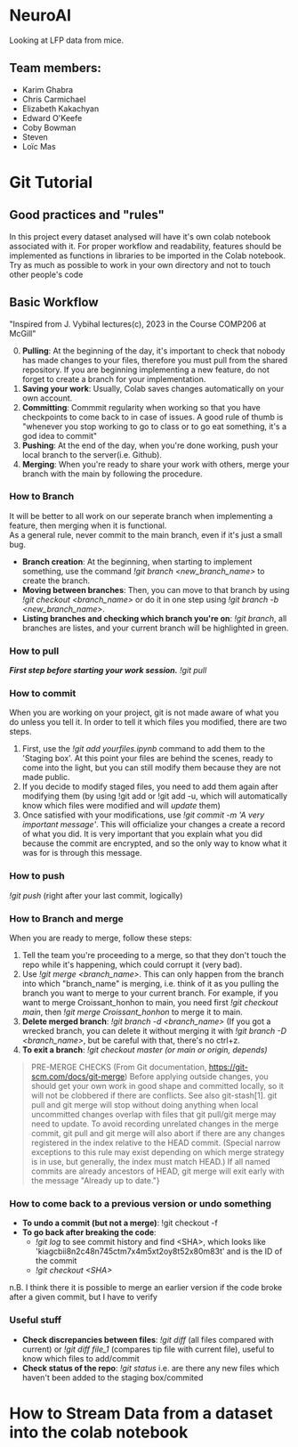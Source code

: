 # NeuroAI
Looking at LFP data from mice.
## Team members:
- Karim Ghabra
- Chris Carmichael
- Elizabeth Kakachyan
- Edward O'Keefe
- Coby Bowman
- Steven
- Loïc Mas

# Git Tutorial

## Good practices and "rules"
In this project every dataset analysed will have it's own colab notebook associated with it.
For proper workflow and readability, features should be implemented as functions in libraries to be imported in the Colab notebook.
Try as much as possible to work in your own directory and not to touch other people's code

## Basic Workflow
"Inspired from J. Vybihal lectures(c), 2023 in the Course COMP206 at McGill"

0. **Pulling**: At the beginning of the day, it's important to check that nobody has made changes to your files, therefore you must pull from the shared repository. If you are beginning implementing a new feature, do not forget to create a branch for your implementation.
1. **Saving your work**: Usually, Colab saves changes automatically on your own account. 
2. **Committing**: Commmit regularity when working so that you have checkpoints to come back to in case of issues. A good rule of thumb is "whenever you stop working to go to class or to go eat something, it's a god idea to commit"
3. **Pushing**: At the end of the day, when you're done working, push your local branch to the server(i.e. Github).
4. **Merging**: When you're ready to share your work with others, merge your branch with the main by following the procedure.
### How to Branch
It will be better to all work on our seperate branch when implementing a feature, then merging when it is functional.  
As a general rule, never commit to the main branch, even if it's just a small bug.  
- **Branch creation**: At the beginning, when starting to implement something, use the command *!git branch <new_branch_name>* to create the branch.  
- **Moving between branches**: Then, you can move to that branch by using *!git checkout <branch_name>* or do it in one step using *!git branch -b <new_branch_name>*.
- **Listing branches and checking which branch you're on**: *!git branch*, all branches are listes, and your current branch will be highlighted in green.

### How to pull
*__First step before starting your work session.__*
*!git pull*

### How to commit
When you are working on your project, git is not made aware of what you do unless you tell it. In order to tell it which files you modified, there are two steps.
1. First, use the *!git add yourfiles.ipynb* command to add them to the 'Staging box'. At this point your files are behind the scenes, ready to come into the light, but you can still modify them because they are not made public.
2. If you decide to modify staged files, you need to add them again after modifying them (by using !git add <files> or !git add -u, which will automatically know which files were modified and will *update* them)
3. Once satisfied with your modifications, use *!git commit -m 'A very important message'*. This will officialize your changes a create a record of what you did. It is very important that you explain what you did because the commit are encrypted, and so the only way to know what it was for is through this message.
### How to push
*!git push* (right after your last commit, logically)
### How to Branch and merge
When you are ready to merge, follow these steps:
1. Tell the team you're proceeding to a merge, so that they don't touch the repo while it's happening, which could corrupt it (very bad).
2. Use *!git merge <branch_name>*. This can only happen from the branch into which "branch_name" is merging, i.e. think of it as you pulling the branch you want to merge to your current branch. For example, if you want to merge Croissant_honhon to main, you need first *!git checkout main*, then *!git merge Croissant_honhon* to merge it to main.
3. **Delete merged branch**: *!git branch -d <branch_name>* (If you got a wrecked branch, you can delete it without merging it with *!git branch -D <branch_name>*, but be careful with that, there's no ctrl+z.
4. **To exit a branch**: *!git checkout master (or main or origin, depends)*

> PRE-MERGE CHECKS (From Git documentation, https://git-scm.com/docs/git-merge)
Before applying outside changes, you should get your own work in good shape and committed locally, so it will not be clobbered if there are conflicts. See also git-stash[1]. git pull and git merge will stop without doing anything when local uncommitted changes overlap with files that git pull/git merge may need to update.
To avoid recording unrelated changes in the merge commit, git pull and git merge will also abort if there are any changes registered in the index relative to the HEAD commit. (Special narrow exceptions to this rule may exist depending on which merge strategy is in use, but generally, the index must match HEAD.)
If all named commits are already ancestors of HEAD, git merge will exit early with the message "Already up to date."}

### How to come back to a previous version or undo something
* **To undo a commit (but not a merge)**: !git checkout -f
* **To go back after breaking the code**:
  + *!git log* to see commit history and find \<SHA\>, which looks like 'kiagcbii8n2c48n745ctm7x4m5xt2oy8t52x80m83t' and is the ID of the commit
  + *!git checkout \<SHA\>*

n.B. I think there it is possible to merge an earlier version if the code broke after a given commit, but I have to verify

### Useful stuff 
* **Check discrepancies between files**: *!git diff* (all files compared with current) or *!git diff file_1* (compares tip file with current file), useful to know which files to add/commit
* **Check status of the repo**: *!git status* i.e. are there any new files which haven't been added to the staging box/commited

# How to Stream Data from a dataset into the colab notebook
